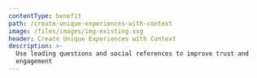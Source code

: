 ```yaml
---
contentType: benefit
path: /create-unique-experiences-with-context
image: /files/images/img-existing.svg
header: Create Unique Experiences with Context
description: >-
  Use leading questions and social references to improve trust and
  engagement
---
```

